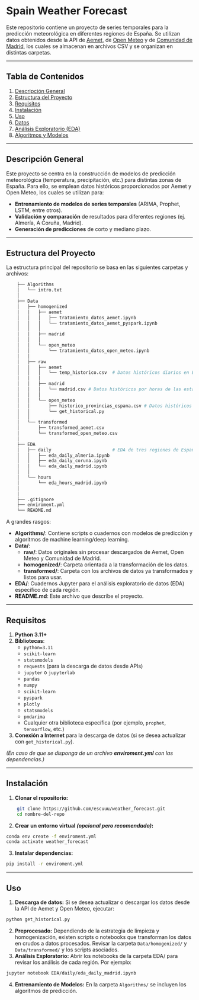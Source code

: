 # Spain Weather Forecast

Este repositorio contiene un proyecto de series temporales para la predicción meteorológica en diferentes regiones de España. Se utilizan datos obtenidos desde la API de [Aemet](https://opendata.aemet.es/centrodedescargas/productosAEMET), de [Open Meteo](https://open-meteo.com/) y de [Comunidad de Madrid](https://datos.madrid.es/), los cuales se almacenan en archivos CSV y se organizan en distintas carpetas.

---

## Tabla de Contenidos
1. [Descripción General](#descripción-general)
2. [Estructura del Proyecto](#estructura-del-proyecto)
3. [Requisitos](#requisitos)
4. [Instalación](#instalación)
5. [Uso](#uso)
6. [Datos](#datos)
7. [Análisis Exploratorio (EDA)](#análisis-exploratorio-eda)
8. [Algoritmos y Modelos](#algoritmos-y-modelos)

---

## Descripción General

Este proyecto se centra en la construcción de modelos de predicción meteorológica (temperatura, precipitación, etc.) para distintas zonas de España. Para ello, se emplean datos históricos proporcionados por Aemet y Open Meteo, los cuales se utilizan para:

- **Entrenamiento de modelos de series temporales** (ARIMA, Prophet, LSTM, entre otros).
- **Validación y comparación** de resultados para diferentes regiones (ej. Almería, A Coruña, Madrid).
- **Generación de predicciones** de corto y mediano plazo.

---

## Estructura del Proyecto

La estructura principal del repositorio se basa en las siguientes carpetas y archivos:

```bash
    ├── Algorithms
    │   └── intro.txt
    │
    ├── Data
    │   ├── homogenized
    │   │   ├── aemet
    │   │   │   ├── tratamiento_datos_aemet.ipynb
    │   │   │   └── tratamiento_datos_aemet_pyspark.ipynb
    │   │   │       
    │   │   ├── madrid
    │   │   │
    │   │   └── open_meteo
    │   │       └── tratamiento_datos_open_meteo.ipynb
    │   │   
    │   ├── raw
    │   │   ├── aemet
    │   │   │   └── temp_historico.csv  # Datos históricos diarios en España recogidos por Aemet. 
    │   │   │
    │   │   ├── madrid
    │   │   │   └── madrid.csv # Datos históricos por horas de las estaciones de la Comunidad de Madrid.
    │   │   │
    │   │   └── open_meteo
    │   │       ├── historico_provincias_espana.csv # Datos históricos diarios en España recogidos por Open Meteo API.
    │   │       └── get_historical.py
    │   │
    │   └── transformed
    │       ├── transformed_aemet.csv
    │       └── transformed_open_meteo.csv
    │
    ├── EDA
    │   ├── daily                       # EDA de tres regiones de España.
    │   │   ├── eda_daily_almeria.ipynb
    │   │   ├── eda_daily_coruna.ipynb
    │   │   └── eda_daily_madrid.ipynb
    │   │
    │   └── hours
    │       └── eda_hours_madrid.ipynb    
    │   
    │
    ├── .gitignore
    ├── enviroment.yml
    └── README.md
```

A grandes rasgos:

- **Algorithms/**: Contiene scripts o cuadernos con modelos de predicción y algoritmos de machine learning/deep learning.
- **Data/**: 
  - **raw/**: Datos originales sin procesar descargados de Aemet, Open Meteo y Comunidad de Madrid.
  - **homogenized/**: Carpeta orientada a la transformación de los datos.
  - **transformed/**: Carpeta con los archivos de datos ya transformados y listos para usar.
- **EDA/**: Cuadernos Jupyter para el análisis exploratorio de datos (EDA) específico de cada región.
- **README.md**: Este archivo que describe el proyecto.

---

## Requisitos

1. **Python 3.11+**
2. **Bibliotecas**:
    - `python=3.11`
    - `scikit-learn`
    - `statsmodels`
    - `requests` (para la descarga de datos desde APIs)
    - `jupyter` o `jupyterlab`
    - `pandas`
    - `numpy`
    - `scikit-learn`
    - `pyspark`
    - `plotly`
    - `statsmodels`
    - `pmdarima`
    - Cualquier otra biblioteca específica (por ejemplo, `prophet`, `tensorflow`, etc.)
3. **Conexión a Internet** para la descarga de datos (si se desea actualizar con `get_historical.py`).

*(En caso de que se disponga de un archivo **enviroment.yml** con las dependencias.)*

---

## Instalación

1. **Clonar el repositorio:**
```bash
    git clone https://github.com/escuuu/weather_forecast.git
    cd nombre-del-repo
```
2. **Crear un entorno virtual *(opcional pero recomendado)*:**
```bash
conda env create -f enviroment.yml
conda activate weather_forecast
```
3. **Instalar dependencias:**
```bash
pip install -r enviroment.yml
```

---

## Uso

1. **Descarga de datos:** Si se desea actualizar o descargar los datos desde la API de Aemet y Open Meteo, ejecutar:
```bash
python get_historical.py
```

2. **Preprocesado:** Dependiendo de la estrategia de limpieza y homogenización, existen scripts o notebooks que transforman los datos en crudos a datos procesados. Revisar la carpeta `Data/homogenized/` y `Data/transformed/` y los scripts asociados.
3. **Análisis Exploratorio:** Abrir los notebooks de la carpeta EDA/ para revisar los análisis de cada región. Por ejemplo:
```bash
jupyter notebook EDA/daily/eda_daily_madrid.ipynb
```
4. **Entrenamiento de Modelos:** En la carpeta `Algorithms/` se incluyen los algoritmos de predicción.